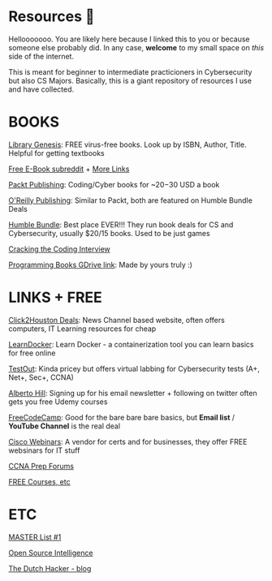 # Resources 🎉

Hellooooooo. You are likely here because I linked this to you or because someone else probably did. In any case, **welcome** to my small space on *this* side of the internet.

This is meant for beginner to intermediate practicioners in Cybersecurity but also CS Majors. Basically, this is a giant repository of resources I use and have collected.

# BOOKS

[Library Genesis](http://libgen.rs/): FREE virus-free books. Look up by ISBN, Author, Title. Helpful for getting textbooks

[Free E-Book subreddit](https://old.reddit.com/r/FreeEBOOKS/) + [More Links](https://www.reddit.com/r/freeEBOOKS/wiki/febooks#freebooks)

[Packt Publishing](https://www.packtpub.com/): Coding/Cyber books for ~$20-$30 USD a book

[O'Reilly Publishing](https://www.oreilly.com/): Similar to Packt, both are featured on Humble Bundle Deals

[Humble Bundle](https://www.humblebundle.com/): Best place EVER!!! They run book deals for CS and Cybersecurity, usually $20/15 books. Used to be just games

[Cracking the Coding Interview](https://www.crackingthecodinginterview.com/resources.html)

[Programming Books GDrive link](https://drive.google.com/drive/folders/1zQIFQGompxxor9hoaDxrAYS1PqHuFbie?usp=sharing): Made by yours truly :)

# LINKS + FREE

[Click2Houston Deals](https://deals.click2houston.com/): News Channel based website, often offers computers, IT Learning resources for cheap

[LearnDocker](https://learndocker.online/login): Learn Docker - a containerization tool you can learn basics for free online

[TestOut](https://w3.testout.com/): Kinda pricey but offers virtual labbing for Cybersecurity tests (A+, Net+, Sec+, CCNA)

[Alberto Hill](https://albertohill.com/): Signing up for his email newsletter + following on twitter often gets you free Udemy courses

[FreeCodeCamp](https://www.freecodecamp.org/): Good for the bare bare bare basics, but **Email list** / **YouTube Channel** is the real deal

[Cisco Webinars](https://learningnetwork.cisco.com/s/): A vendor for certs and for businesses, they offer FREE websinars for IT stuff

[CCNA Prep Forums](https://www.ccna7.com/)

[FREE Courses, etc](https://tutsnode.net/about/)


# ETC

[MASTER List #1](https://github.com/Hack-with-Github/Awesome-Hacking/blob/master/README.md)

[Open Source Intelligence](https://github.com/xCoderSai/osint)

[The Dutch Hacker - blog](https://www.thedutchhacker.com/)
